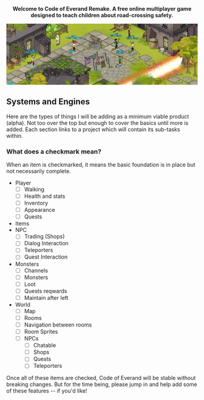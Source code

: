 <p align="center">
  <strong>Welcome to Code of Everand Remake. A free online multiplayer game designed to teach children about road-crossing safety.</strong>
</p>

<p align="center">
  <img src="https://github.com/HaywoodSolutions/code-of-everand/raw/master/media/cover.jpeg"/>
</p>

## Systems and Engines

Here are the types of things I will be adding as a minimum viable product (alpha). Not too over the top but enough to cover the basics until more is added. Each section links to a project which will contain its sub-tasks within.

### What does a checkmark mean?

When an item is checkmarked, it means the basic foundation is in place but not necessarily complete.


- Player
  - [ ] Walking
  - [ ] Health and stats
  - [ ] Inventory
  - [ ] Appearance
  - [ ] Quests
- Items
- NPC
  - [ ] Trading (Shops)
  - [ ] Dialog Interaction
  - [ ] Teleporters
  - [ ] Quest Interaction
- Monsters
  - [ ] Channels
  - [ ] Monsters
  - [ ] Loot
  - [ ] Quests reqwards
  - [ ] Maintain after left
- World
  - [ ] Map
  - [ ] Rooms
  - [ ] Navigation between rooms
  - [ ] Room Sprites
  - [ ] NPCs
    - [ ] Chatable
    - [ ] Shops
    - [ ] Quests
    - [ ] Teleporters

Once all of these items are checked, Code of Everand will be stable without breaking changes. But for the time being, please jump in and help add some of these features -- if you'd like!